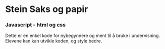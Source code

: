 # Stein Saks og papir
### Javascript - html og css

Dette er en enkel kode for nybegynnere og ment til å bruke i undervisning. Elevene kan kan utvikle koden, og style bedre. 

